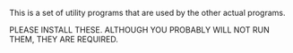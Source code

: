 This is a set of utility programs that are used by the other actual programs.

PLEASE INSTALL THESE. ALTHOUGH YOU PROBABLY WILL NOT RUN THEM, THEY ARE REQUIRED.